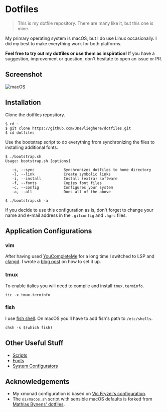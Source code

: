 # Dotfiles

> This is my dotfile repository. There are many like it, but this one is mine.

My primary operating system is macOS, but I do use Linux occasionally. I did my
best to make everything work for both platforms.

**Feel free to try out my dotfiles or use them as inspiration!** If you have a
suggestion, improvement or question, don't hesitate to open an issue or PR.

## Screenshot

![macOS](https://jonasdevlieghere.com/static/dotfiles.png)

## Installation

Clone the dotfiles repository.

```
$ cd ~
$ git clone https://github.com/JDevlieghere/dotfiles.git
$ cd dotfiles
```

Use the bootstrap script to do everything from synchronizing the files to
installing additional fonts.

```
$ ./bootstrap.sh
Usage: bootstrap.sh [options]

   -s, --sync             Synchronizes dotfiles to home directory
   -l, --link             Create symbolic links
   -i, --install          Install (extra) software
   -f, --fonts            Copies font files
   -c, --config           Configures your system
   -a, --all              Does all of the above

$ ./bootstrap.sh -a
```

If you decide to use this configuration as is, don't forget to change your name
and e-mail address in the `.gitconfig` and `.hgrc` files.

## Application Configurations

### vim

After having used [YouCompleteMe](https://github.com/Valloric/YouCompleteMe)
for a long time I switched to LSP and [clangd](https://clangd.llvm.org). I
wrote a [blog post](https://jonasdevlieghere.com/vim-lsp-clangd/) on how to set
it up.

### tmux

To enable italics you will need to compile and install  `tmux.terminfo`.

```
tic -x tmux.terminfo
```

### fish

I use [fish shell](https://fishshell.com). On macOS you'll have to add fish's
path to `/etc/shells`.

```
chsh -s $(which fish)
```

## Other Useful Stuff

 - [Scripts](https://github.com/JDevlieghere/dotfiles/tree/master/scripts)
 - [Fonts](https://github.com/JDevlieghere/dotfiles/tree/master/fonts)
 - [System Configurators](https://github.com/JDevlieghere/dotfiles/tree/master/os)

## Acknowledgements

 - My xmonad configuration is based on [Vic Fryzel's configuration](https://github.com/vicfryzel/xmonad-config).
 - The `os/macos.sh` script with sensible macOS defaults is forked from [Mathias Bynens' dotfiles](https://github.com/mathiasbynens/dotfiles/blob/master/.macos).
